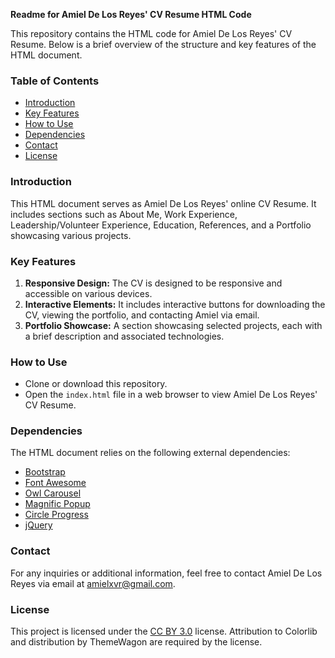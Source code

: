 **Readme for Amiel De Los Reyes' CV Resume HTML Code**

This repository contains the HTML code for Amiel De Los Reyes' CV Resume. Below is a brief overview of the structure and key features of the HTML document.

### Table of Contents
- [Introduction](#introduction)
- [Key Features](#key-features)
- [How to Use](#how-to-use)
- [Dependencies](#dependencies)
- [Contact](#contact)
- [License](#license)

### Introduction
This HTML document serves as Amiel De Los Reyes' online CV Resume. It includes sections such as About Me, Work Experience, Leadership/Volunteer Experience, Education, References, and a Portfolio showcasing various projects.

### Key Features
1. **Responsive Design:** The CV is designed to be responsive and accessible on various devices.
2. **Interactive Elements:** It includes interactive buttons for downloading the CV, viewing the portfolio, and contacting Amiel via email.
3. **Portfolio Showcase:** A section showcasing selected projects, each with a brief description and associated technologies.

### How to Use
- Clone or download this repository.
- Open the `index.html` file in a web browser to view Amiel De Los Reyes' CV Resume.

### Dependencies
The HTML document relies on the following external dependencies:
- [Bootstrap](https://getbootstrap.com/)
- [Font Awesome](https://fontawesome.com/)
- [Owl Carousel](https://owlcarousel2.github.io/OwlCarousel2/)
- [Magnific Popup](https://dimsemenov.com/plugins/magnific-popup/)
- [Circle Progress](https://github.com/pguso/jquery-plugin-circliful)
- [jQuery](https://jquery.com/)

### Contact
For any inquiries or additional information, feel free to contact Amiel De Los Reyes via email at [amielxvr@gmail.com](mailto:amielxvr@gmail.com).

### License
This project is licensed under the [CC BY 3.0](https://creativecommons.org/licenses/by/3.0/) license. Attribution to Colorlib and distribution by ThemeWagon are required by the license.
